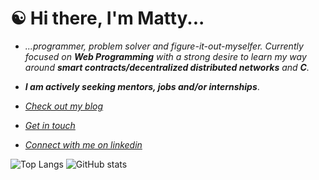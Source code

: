 #  ☯︎ Hi there, I'm Matty...

- *...programmer, problem solver and figure-it-out-myselfer. Currently focused on **Web Programming** with a strong desire to learn my way around **smart contracts/decentralized distributed networks** and **C**.* 

- ***I am actively seeking mentors, jobs and/or internships***. 

- *[Check out my blog](https://cosmicfuturisticcyberblog.netlify.app/)*

- *[Get in touch](mailto:mattbmoorin@gmail.com)*

- *[Connect with me on linkedin](https://www.linkedin.com/in/matthew-moorin-484241204/)*

![Top Langs](https://github-readme-stats.vercel.app/api/top-langs/?username=mattbmoorin&theme=highcontrast)
![GitHub stats](https://github-readme-stats.vercel.app/api?username=mattbmoorin&show_icons=true&theme=highcontrast)
 
